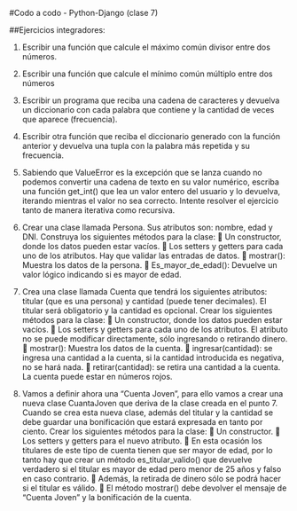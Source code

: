 #Codo a codo - Python-Django (clase 7)


##Ejercicios integradores:

1. Escribir una función que calcule el máximo común divisor entre dos números.

2. Escribir una función que calcule el mínimo común múltiplo entre dos números

3. Escribir un programa que reciba una cadena de caracteres y devuelva un diccionario con
cada palabra que contiene y la cantidad de veces que aparece (frecuencia).

4. Escribir otra función que reciba el diccionario generado con la función anterior y devuelva una tupla con la
palabra más repetida y su frecuencia.

5. Sabiendo que ValueError es la excepción que se lanza cuando no podemos convertir una
cadena de texto en su valor numérico, escriba una función get_int() que lea un valor entero
del usuario y lo devuelva, iterando mientras el valor no sea correcto. Intente resolver el
ejercicio tanto de manera iterativa como recursiva.

6. Crear una clase llamada Persona. Sus atributos son: nombre, edad y DNI. Construya los
siguientes métodos para la clase:
 Un constructor, donde los datos pueden estar vacíos.
 Los setters y getters para cada uno de los atributos. Hay que validar las entradas de
datos.
 mostrar(): Muestra los datos de la persona.
 Es_mayor_de_edad(): Devuelve un valor lógico indicando si es mayor de edad.

7. Crea una clase llamada Cuenta que tendrá los siguientes atributos: titular (que es una
persona) y cantidad (puede tener decimales). El titular será obligatorio y la cantidad es
opcional. Crear los siguientes métodos para la clase:
 Un constructor, donde los datos pueden estar vacíos.
 Los setters y getters para cada uno de los atributos. El atributo no se puede modificar
directamente, sólo ingresando o retirando dinero.
 mostrar(): Muestra los datos de la cuenta.
 ingresar(cantidad): se ingresa una cantidad a la cuenta, si la cantidad introducida es
negativa, no se hará nada.
 retirar(cantidad): se retira una cantidad a la cuenta. La cuenta puede estar en números
rojos.

8. Vamos a definir ahora una “Cuenta Joven”, para ello vamos a crear una nueva clase
CuantaJoven que deriva de la clase creada en el punto 7. Cuando se crea esta nueva clase,
además del titular y la cantidad se debe guardar una bonificación que estará expresada en
tanto por ciento. Crear los siguientes métodos para la clase:
 Un constructor.
 Los setters y getters para el nuevo atributo.
 En esta ocasión los titulares de este tipo de cuenta tienen que ser mayor de edad, por lo
tanto hay que crear un método es_titular_valido() que devuelve verdadero si el titular es
mayor de edad pero menor de 25 años y falso en caso contrario.
 Además, la retirada de dinero sólo se podrá hacer si el titular es válido.
 El método mostrar() debe devolver el mensaje de “Cuenta Joven” y la bonificación de la
cuenta.